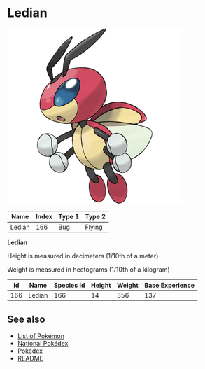 # Ledian


![Ledian](images/166.png)

| **Name** | **Index** | **Type 1** | **Type 2** |
|----|----|----|----|
| Ledian | 166 | Bug | Flying  |

**Ledian** 


Height is measured in decimeters (1/10th of a meter)

Weight is measured in hectograms (1/10th of a kilogram)

| **Id** | **Name** | **Species Id** | **Height** | **Weight** | **Base Experience** |
|--------|----------|----------------|------------|------------|---------------------|
| 166 | Ledian | 166 | 14 | 356 | 137 |


## See also

- [List of Pokémon](../pokemon.md)
- [National Pokédex](../national_pokedex.md)
- [Pokédex](../pokedex.md)
- [README](../README.md)
